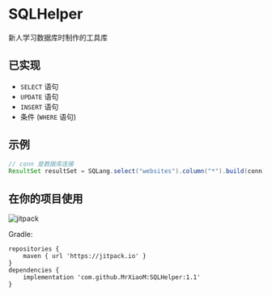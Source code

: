 # SQLHelper
新人学习数据库时制作的工具库

## 已实现

* `SELECT` 语句
* `UPDATE` 语句
* `INSERT` 语句
* 条件 (`WHERE` 语句)

## 示例

```java
// conn 是数据库连接
ResultSet resultSet = SQLang.select("websites").column("*").build(conn).get().executeQuery();
```

## 在你的项目使用

![jitpack](https://jitpack.io/v/MrXiaoM/SQLHelper.svg)

Gradle:
```buildscript
repositories {
    maven { url 'https://jitpack.io' }
}
dependencies {
    implementation 'com.github.MrXiaoM:SQLHelper:1.1'
}
```
